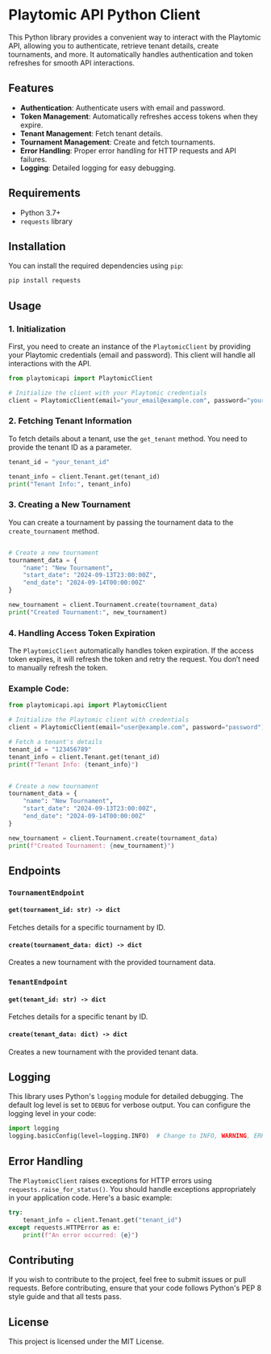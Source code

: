 # Playtomic API Python Client

This Python library provides a convenient way to interact with the Playtomic API, allowing you to authenticate, retrieve tenant details, create tournaments, and more. It automatically handles authentication and token refreshes for smooth API interactions.

## Features

- **Authentication**: Authenticate users with email and password.
- **Token Management**: Automatically refreshes access tokens when they expire.
- **Tenant Management**: Fetch tenant details.
- **Tournament Management**: Create and fetch tournaments.
- **Error Handling**: Proper error handling for HTTP requests and API failures.
- **Logging**: Detailed logging for easy debugging.

## Requirements

- Python 3.7+
- `requests` library

## Installation

You can install the required dependencies using `pip`:

```bash
pip install requests
```

## Usage

### 1. **Initialization**

First, you need to create an instance of the `PlaytomicClient` by providing your Playtomic credentials (email and password). This client will handle all interactions with the API.

```python
from playtomicapi import PlaytomicClient

# Initialize the client with your Playtomic credentials
client = PlaytomicClient(email="your_email@example.com", password="your_password")
```

### 2. **Fetching Tenant Information**

To fetch details about a tenant, use the `get_tenant` method. You need to provide the tenant ID as a parameter.

```python
tenant_id = "your_tenant_id"

tenant_info = client.Tenant.get(tenant_id)
print("Tenant Info:", tenant_info)
```

### 3. **Creating a New Tournament**

You can create a tournament by passing the tournament data to the `create_tournament` method.

```python

# Create a new tournament
tournament_data = {
    "name": "New Tournament",
    "start_date": "2024-09-13T23:00:00Z",
    "end_date": "2024-09-14T00:00:00Z"
}

new_tournament = client.Tournament.create(tournament_data)
print("Created Tournament:", new_tournament)
```

### 4. **Handling Access Token Expiration**

The `PlaytomicClient` automatically handles token expiration. If the access token expires, it will refresh the token and retry the request. You don’t need to manually refresh the token.

### Example Code:

```python
from playtomicapi.api import PlaytomicClient

# Initialize the Playtomic client with credentials
client = PlaytomicClient(email="user@example.com", password="password")

# Fetch a tenant's details
tenant_id = "123456789"
tenant_info = client.Tenant.get(tenant_id)
print(f"Tenant Info: {tenant_info}")


# Create a new tournament
tournament_data = {
    "name": "New Tournament",
    "start_date": "2024-09-13T23:00:00Z",
    "end_date": "2024-09-14T00:00:00Z"
}

new_tournament = client.Tournament.create(tournament_data)
print(f"Created Tournament: {new_tournament}")
```

## Endpoints

### `TournamentEndpoint`

#### `get(tournament_id: str) -> dict`
Fetches details for a specific tournament by ID.

#### `create(tournament_data: dict) -> dict`
Creates a new tournament with the provided tournament data.

### `TenantEndpoint`

#### `get(tenant_id: str) -> dict`
Fetches details for a specific tenant by ID.

#### `create(tenant_data: dict) -> dict`
Creates a new tournament with the provided tenant data.


## Logging

This library uses Python's `logging` module for detailed debugging. The default log level is set to `DEBUG` for verbose output. You can configure the logging level in your code:

```python
import logging
logging.basicConfig(level=logging.INFO)  # Change to INFO, WARNING, ERROR as needed
```

## Error Handling

The `PlaytomicClient` raises exceptions for HTTP errors using `requests.raise_for_status()`. You should handle exceptions appropriately in your application code. Here's a basic example:

```python
try:
    tenant_info = client.Tenant.get("tenant_id")
except requests.HTTPError as e:
    print(f"An error occurred: {e}")
```

## Contributing

If you wish to contribute to the project, feel free to submit issues or pull requests. Before contributing, ensure that your code follows Python's PEP 8 style guide and that all tests pass.

## License

This project is licensed under the MIT License.
